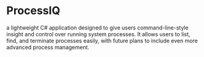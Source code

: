 # ProcessIQ
a lightweight C# application designed to give users command-line-style insight and control over running system processes. It allows users to list, find, and terminate processes easily, with future plans to include even more advanced process management.
